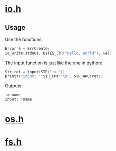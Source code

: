 # [io.h](clib/src/os/io.h)
## Usage
Use the functions:
```c
Error e = ErrCreate;
io_write(stdout, BYTES_STR("Hello, World"), &e);
```

The input function is just like the one in python:
```c
Str ret = input(STR(":> "));
printf("input: '"STR_FMT"'\n", STR_ARG(ret));
```
Outputs:
```console
:> name
input: 'name'
```
# [os.h](clib/src/os/os.h)
# [fs.h](clib/src/os/fs.h)
